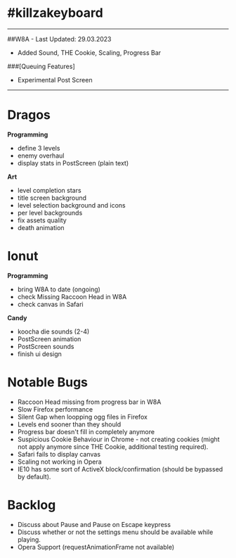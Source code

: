 #killzakeyboard
==============
___

##W8A - Last Updated: 29.03.2023
- Added Sound, THE Cookie, Scaling, Progress Bar

###[Queuing Features]
- Experimental Post Screen

___

Dragos
======

**Programming**
- define 3 levels
- enemy overhaul
- display stats in PostScreen (plain text)

**Art**
- level completion stars
- title screen background
- level selection background and icons
- per level backgrounds
- fix assets quality
- death animation

Ionut
=====

**Programming**
- bring W8A to date (ongoing)
- check Missing Raccoon Head in W8A
- check canvas in Safari

**Candy**
- koocha die sounds (2-4)
- PostScreen animation
- PostScreen sounds
- finish ui design

Notable Bugs
====
- Raccoon Head missing from progress bar in W8A
- Slow Firefox performance
- Silent Gap when loopping ogg files in Firefox
- Levels end sooner than they should
- Progress bar doesn't fill in completely anymore
- Suspicious Cookie Behaviour in Chrome - not creating cookies (might not apply anymore since THE Cookie, additional testing required).
- Safari fails to display canvas
- Scaling not working in Opera
- IE10 has some sort of ActiveX block/confirmation (should be bypassed by default).

Backlog
=====
- Discuss about Pause and Pause on Escape keypress
- Discuss whether or not the settings menu should be available while playing.
- Opera Support (requestAnimationFrame not available)
